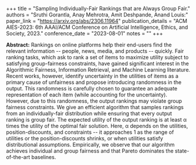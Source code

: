 +++
title = "Sampling Individually-Fair Rankings that are Always Group Fair."
authors = "Sruthi Gorantla, Anay Mehrotra, Amit Deshpande, Anand Louis:"
paper_link = "https://arxiv.org/abs/2306.11964"
publication_details = "ACM AIES-2023: 6th AAAI/ACM Conference on Artificial Intelligence, Ethics, and Society, 2023."
conference_date = "2023-08-01"
notes = ""
+++

<b>Abstract:</b>
Rankings on online platforms help their end-users find the relevant information -- people, news, media, and products -- quickly. Fair ranking tasks, which ask to rank a set of items to maximize utility subject to satisfying group-fairness constraints, have gained significant interest in the Algorithmic Fairness, Information Retrieval, and Machine Learning literature. Recent works, however, identify uncertainty in the utilities of items as a primary cause of unfairness and propose introducing randomness in the output. This randomness is carefully chosen to guarantee an adequate representation of each item (while accounting for the uncertainty). However, due to this randomness, the output rankings may violate group fairness constraints. We give an efficient algorithm that samples rankings from an individually-fair distribution while ensuring that every output ranking is group fair. The expected utility of the output ranking is at least α times the utility of the optimal fair solution. Here, α depends on the utilities, position-discounts, and constraints -- it approaches 1 as the range of utilities or the position-discounts shrinks, or when utilities satisfy distributional assumptions. Empirically, we observe that our algorithm achieves individual and group fairness and that Pareto dominates the state-of-the-art baselines.